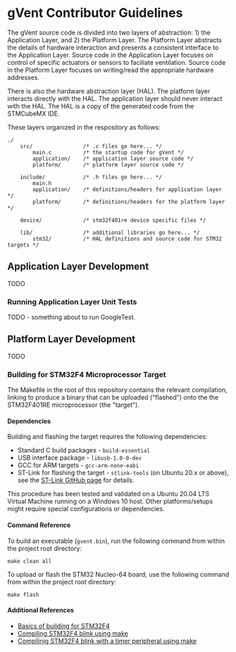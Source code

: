 # gVent Contributor Guidelines

The gVent source code is divided into two layers of abstraction: 1) the Application Layer, and 2) the Platform Layer. The Platform Layer abstracts the details of hardware interaction and presents a consistent interface to the Application Layer. Source code in the Application Layer focuses on control of specific actuators or sensors to faciliate ventilation. Source code in the Platform Layer focuses on writing/read the appropriate hardware addresses.

There is also the hardware abstraction layer (HAL). The platform layer interacts directly with the HAL. The application layer should never interact with the HAL. The HAL is a copy of the generated code from the STMCubeMX IDE.

These layers organized in the respository as follows:

```
./
    src/                /* .c files go here... */
        main.c          /* the startup code for gVent */
        application/    /* application layer source code */
        platform/       /* platform layer source code */

    include/            /* .h files go here... */
        main.h
        application/    /* definitions/headers for application layer */
        platform/       /* definitions/headers for the platform layer */

    device/             /* stm32f401re device specific files */

    lib/                /* additional libraries go here... */
        stm32/          /* HAL definitions and source code for STM32 targets */
```

## Application Layer Development
TODO

### Running Application Layer Unit Tests
TODO - something about to run GoogleTest.

## Platform Layer Development
TODO

### Building for STM32F4 Microprocessor Target
The Makefile in the root of this repository contains the relevant compilation, linking to produce a binary that can be uploaded ("flashed") onto the the STM32F401RE microprocessor (the "target").

#### Dependencies
Building and flashing the target requires the following dependencies:

* Standard C build packages - `build-essential`
* USB interface package - `libusb-1.0-0-dev`
* GCC for ARM targets - `gcc-arm-none-eabi`
* ST-Link for flashing the target - `stlink-tools` (on Ubuntu 20.x or above), see the [ST-Link GitHub page](https://github.com/stlink-org/stlink) for details.

This procedure has been tested and validated on a Ubuntu 20.04 LTS Virtual Machine running on a Windows 10 host. Other platforms/setups might require special configurations or dependencies.

#### Command Reference

To build an executable (`gvent.bin`), run the following command from within the project root directory:

```
make clean all
```

To upload or flash the STM32 Nucleo-64 board, use the following command from within the project root directory:

```
make flash
```

#### Additional References

* [Basics of building for STM32F4](https://github.com/sdiemert/stm32f4-basic)
* [Compiling STM32F4 blink using make](https://github.com/sdiemert/stm32f4-blink)
* [Compilinig STM32F4 blink with a timer peripheral using make](https://github.com/sdiemert/stm32f4-timer-blink)